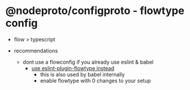 # @nodeproto/configproto - flowtype config

- flow > typescript

- recommendations
  - dont use a flowconfig if you already use eslint & babel
    - [use eslint-plugin-flowtype instead](https://github.com/gajus/eslint-plugin-flowtype)
      - this is also used by babel internally
      - enable flowtype with 0 changes to your setup
